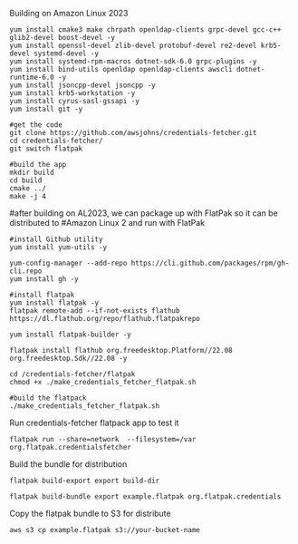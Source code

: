 
Building on Amazon Linux 2023
```
yum install cmake3 make chrpath openldap-clients grpc-devel gcc-c++ glib2-devel boost-devel -y
yum install openssl-devel zlib-devel protobuf-devel re2-devel krb5-devel systemd-devel -y
yum install systemd-rpm-macros dotnet-sdk-6.0 grpc-plugins -y
yum install bind-utils openldap openldap-clients awscli dotnet-runtime-6.0 -y
yum install jsoncpp-devel jsoncpp -y
yum install krb5-workstation -y
yum install cyrus-sasl-gssapi -y
yum install git -y

#get the code
git clone https://github.com/awsjohns/credentials-fetcher.git
cd credentials-fetcher/
git switch flatpak

#build the app
mkdir build
cd build
cmake ../
make -j 4

```

#after building on AL2023, we can package up with FlatPak so it can be distributed to 
#Amazon Linux 2 and run with FlatPak

```
#install Github utility
yum install yum-utils -y

yum-config-manager --add-repo https://cli.github.com/packages/rpm/gh-cli.repo
yum install gh -y

#install flatpak
yum install flatpak -y
flatpak remote-add --if-not-exists flathub https://dl.flathub.org/repo/flathub.flatpakrepo

yum install flatpak-builder -y

flatpak install flathub org.freedesktop.Platform//22.08 org.freedesktop.Sdk//22.08 -y

cd /credentials-fetcher/flatpak
chmod +x ./make_credentials_fetcher_flatpak.sh 

#build the flatpack
./make_credentials_fetcher_flatpak.sh

```

Run credentials-fetcher flatpack app to test it
```
flatpak run --share=network  --filesystem=/var  org.flatpak.credentialsfetcher
```


Build the bundle for distribution
```
flatpak build-export export build-dir

flatpak build-bundle export example.flatpak org.flatpak.credentials
```


Copy the flatpak bundle to S3 for distribute
```
aws s3 cp example.flatpak s3://your-bucket-name

```
